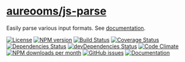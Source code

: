 # [aureooms/js-parse](https://make-github-pseudonymous-again.github.io/js-parse)
Easily parse various input formats. See [documentation](https://make-github-pseudonymous-again.github.io/js-parse).

[![License](https://img.shields.io/github/license/aureooms/js-parse.svg?style=flat)](https://raw.githubusercontent.com/aureooms/js-parse/master/LICENSE)
[![NPM version](https://img.shields.io/npm/v/@aureooms/js-parse.svg?style=flat)](https://www.npmjs.org/package/@aureooms/js-parse)
[![Build Status](https://img.shields.io/travis/aureooms/js-parse.svg?style=flat)](https://travis-ci.org/aureooms/js-parse)
[![Coverage Status](https://img.shields.io/coveralls/aureooms/js-parse.svg?style=flat)](https://coveralls.io/r/aureooms/js-parse)
[![Dependencies Status](https://img.shields.io/david/aureooms/js-parse.svg?style=flat)](https://david-dm.org/aureooms/js-parse#info=dependencies)
[![devDependencies Status](https://img.shields.io/david/dev/aureooms/js-parse.svg?style=flat)](https://david-dm.org/aureooms/js-parse#info=devDependencies)
[![Code Climate](https://img.shields.io/codeclimate/github/aureooms/js-parse.svg?style=flat)](https://codeclimate.com/github/aureooms/js-parse)
[![NPM downloads per month](https://img.shields.io/npm/dm/@aureooms/js-parse.svg?style=flat)](https://www.npmjs.org/package/@aureooms/js-parse)
[![GitHub issues](https://img.shields.io/github/issues/aureooms/js-parse.svg?style=flat)](https://github.com/aureooms/js-parse/issues)
[![Documentation](https://make-github-pseudonymous-again.github.io/js-parse/badge.svg)](https://make-github-pseudonymous-again.github.io/js-parse/source.html)
